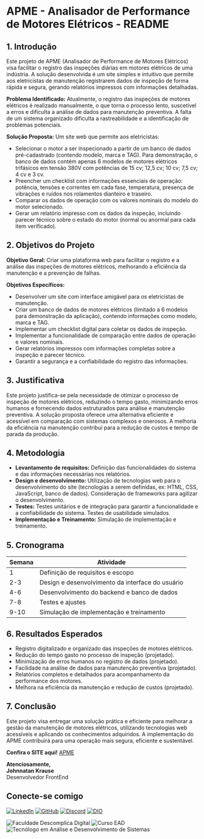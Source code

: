 # APME - Analisador de Performance de Motores Elétricos - README

## 1. Introdução

Este projeto de APME (Analisador de Performance de Motores Elétricos) visa facilitar o registro das inspeções diárias em motores elétricos de uma indústria. A solução desenvolvida é um site simples e intuitivo que permite aos eletricistas de manutenção registrarem dados de inspeção de forma rápida e segura, gerando relatórios impressos com informações detalhadas.

  
**Problema Identificado:** Atualmente, o registro das inspeções de motores elétricos é realizado manualmente, o que torna o processo lento, suscetível a erros e dificulta a análise de dados para manutenção preventiva. A falta de um sistema organizado dificulta a rastreabilidade e a identificação de problemas potenciais.

**Solução Proposta:** Um site web que permite aos eletricistas:

* Selecionar o motor a ser inspecionado a partir de um banco de dados pré-cadastrado (contendo modelo, marca e TAG).  Para demonstração, o banco de dados contém apenas 6 modelos de motores elétricos trifásicos em tensão 380V com potências de 15 cv; 12,5 cv; 10 cv; 7,5 cv; 4 cv e 3 cv.
* Preencher um checklist com informações essenciais de operação: potência, tensões e correntes em cada fase, temperatura, presença de vibrações e ruídos nos rolamentos dianteiro e traseiro.
* Comparar os dados de operação com os valores nominais do modelo do motor selecionado.
* Gerar um relatório impresso com os dados da inspeção, incluindo parecer técnico sobre o estado do motor (normal ou anormal para cada item verificado).


## 2. Objetivos do Projeto

**Objetivo Geral:** Criar uma plataforma web para facilitar o registro e a análise das inspeções de motores elétricos, melhorando a eficiência da manutenção e a prevenção de falhas.

**Objetivos Específicos:**

* Desenvolver um site com interface amigável para os eletricistas de manutenção.
* Criar um banco de dados de motores elétricos (limitado a 6 modelos para demonstração da aplicação), contendo informações como modelo, marca e TAG.
* Implementar um checklist digital para coletar os dados de inspeção.
* Implementar a funcionalidade de comparação entre dados de operação e valores nominais.
* Gerar relatórios impressos com informações completas sobre a inspeção e parecer técnico.
* Garantir a segurança e a confiabilidade do registro das informações.


## 3. Justificativa

Este projeto justifica-se pela necessidade de otimizar o processo de inspeção de motores elétricos, reduzindo o tempo gasto, minimizando erros humanos e fornecendo dados estruturados para análise e manutenção preventiva. A solução proposta oferece uma alternativa eficiente e acessível em comparação com sistemas complexos e onerosos. A melhoria da eficiência na manutenção contribui para a redução de custos e tempo de parada da produção.


## 4. Metodologia

* **Levantamento de requisitos:** Definição das funcionalidades do sistema e das informações necessárias nos relatórios.
* **Design e desenvolvimento:** Utilização de tecnologias web para o desenvolvimento do site (tecnologias a serem definidas, ex: HTML, CSS, JavaScript, banco de dados). Consideração de frameworks para agilizar o desenvolvimento.
* **Testes:** Testes unitários e de integração para garantir a funcionalidade e a confiabilidade do sistema. Testes de usabilidade simulados.
* **Implementação e Treinamento:**  Simulação de implementação e treinamento.


## 5. Cronograma 

| Semana | Atividade                                        |
|--------|--------------------------------------------------|
| 1      | Definição de requisitos e escopo                 |
| 2-3    | Design e desenvolvimento da interface do usuário |
| 4-6    | Desenvolvimento do backend e banco de dados      |
| 7-8    | Testes e ajustes                                 |
| 9-10   | Simulação de implementação e treinamento         |


## 6. Resultados Esperados

* Registro digitalizado e organizado das inspeções de motores elétricos.
* Redução do tempo gasto no processo de inspeção (projetado).
* Minimização de erros humanos no registro de dados (projetado).
* Facilidade na análise de dados para manutenção preventiva (projetado).
* Relatórios completos e detalhados para acompanhamento da performance dos motores.
* Melhora na eficiência da manutenção e redução de custos (projetado).


## 7. Conclusão

Este projeto visa entregar uma solução prática e eficiente para melhorar a gestão da manutenção de motores elétricos, utilizando tecnologias web acessíveis e aplicando os conhecimentos adquiridos. A implementação do APME contribuirá para uma operação mais segura, eficiente e sustentável.


**Confira o SITE aqui!** [APME](https://github.com/JohnnatanKrause/APME) 


**Atenciosamente,**  
**Johnnatan Krause**  
Desenvolvedor FrontEnd 

## Conecte-se comigo

[![LinkedIn](https://img.shields.io/badge/LinkedIn-0077B5?style=for-the-badge&logo=linkedin&logoColor=white)](https://www.linkedin.com/in/johnnatankrause/)
[![GitHub](https://img.shields.io/badge/GitHub-100000?style=for-the-badge&logo=github&logoColor=white)](https://github.com/JohnnatanKrause) 
[![Discord](https://img.shields.io/badge/Discord-7289DA?style=for-the-badge&logo=discord&logoColor=white)](https://discord.com/channels/@johnnatankrause/)
[![DIO](https://img.shields.io/badge/DIO-0000FF?style=for-the-badge&logo=digitalocean&logoColor=white)](https://www.dio.me/users/johnnatankrause)


![Faculdade Descomplica Digital](https://img.shields.io/badge/Faculdade%20Descomplica%20Digital-4CAF50?style=for-the-badge&logo=dio&logoColor=white) 
![Curso EAD](https://img.shields.io/badge/Curso%20EAD-4CAF50?style=for-the-badge&logo=education&logoColor=white) 
![Tecnólogo em Análise e Desenvolvimento de Sistemas](https://img.shields.io/badge/Tecn%C3%B3logo%20em%20An%C3%A1lise%20e%20Desenvolvimento%20de%20Sistemas-4CAF50?style=for-the-badge&logoColor=white)

